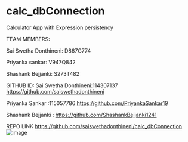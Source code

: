 # calc_dbConnection

Calculator App with Expression persistency

TEAM MEMBERS:

Sai Swetha Donthineni: D867G774

Priyanka sankar: V947Q842

Shashank Bejjanki: S273T482

GITHUB ID:
Sai Swetha Donthineni:114307137 https://github.com/saiswethadonthineni

Priyanka Sankar :115057786 https://github.com/PriyankaSankar19

Shashank Bejjanki : https://github.com/ShashankBejjanki1241

REPO LINK
https://github.com/saiswethadonthineni/calc_dbConnection
![image](https://user-images.githubusercontent.com/114307137/205410198-8dd4b5a6-d03c-4ee8-81f9-a396a6969d03.png)
